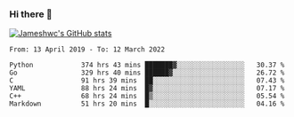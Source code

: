 ### Hi there 👋

[![Jameshwc's GitHub stats](https://github-readme-stats.vercel.app/api?username=jameshwc)](https://github.com/anuraghazra/github-readme-stats)

<!--START_SECTION:waka-->

```text
From: 13 April 2019 - To: 12 March 2022

Python            374 hrs 43 mins ███████▓░░░░░░░░░░░░░░░░░   30.37 %
Go                329 hrs 40 mins ██████▓░░░░░░░░░░░░░░░░░░   26.72 %
C                 91 hrs 39 mins  ██░░░░░░░░░░░░░░░░░░░░░░░   07.43 %
YAML              88 hrs 24 mins  █▓░░░░░░░░░░░░░░░░░░░░░░░   07.17 %
C++               68 hrs 24 mins  █▒░░░░░░░░░░░░░░░░░░░░░░░   05.54 %
Markdown          51 hrs 20 mins  █░░░░░░░░░░░░░░░░░░░░░░░░   04.16 %
```

<!--END_SECTION:waka-->